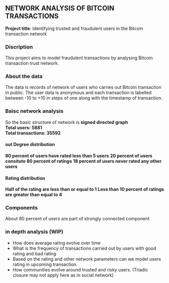 ## NETWORK ANALYSIS OF BITCOIN TRANSACTIONS

**Project title**: Identifying trusted and fraudulent users in the Bitcoin transaction network

### Discription
This project aims to model fraudulent transactions by analysing Bitcoin transaction trust network.

### About the data
The data is  records of network of users who carries out Bitcoin transaction in public. The user data is anonymous and each transaction is labelled between -10 to +10 in steps of one along with the timestamp of transaction.


### Baisc network analysis
So the basic structure of network is **signed directed graph**  
**Total users: 5881**  
**Total transactions: 35592**
#### out Degree distribution
**80 percent of users have rated less than 5 users**
**20 percent of users consitute 80 percent of ratings**
**18 percent of users never rated any other users**

#### Rating distribution
**Half of the rating are less than or equal to 1**
**Less than 10 percent of ratings are greater than equal to 4**

### Components
About 80 percent of users are part of strongly connected component 



### in depth analysis (WIP)
- How does average rating evolve over time
- What is the frequency of transactions carried out by users with good rating and bad rating
- Based on the rating and other network parameters can we model users rating in upcoming transaction.
- How communities evolve around trusted and risky users. (Triadic closure may not apply here as in social network)
